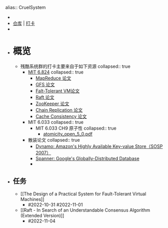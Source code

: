 alias:: CruelSystem

-
- [仓库](https://github.com/evilwarlock/CruelSystem) | [打卡](https://docs.google.com/spreadsheets/d/1OL8jl9bXPzqZ0s6WlGlZNR8Lam4_It12n0-5MZ8VZXQ/edit#gid=0)
-
- # 概览
	- 残酷系统群的打卡主要来自于如下资源
	  collapsed:: true
		- [MIT 6.824](https://pdos.csail.mit.edu/6.824/)
		  collapsed:: true
			- [MapReduce 论文](https://pdos.csail.mit.edu/6.824/papers/mapreduce.pdf)
			- [GFS 论文](https://pdos.csail.mit.edu/6.824/papers/gfs.pdf)
			- [Falt-Tolerant VM论文](https://pdos.csail.mit.edu/6.824/papers/vm-ft.pdf)
			- [Raft 论文](https://pdos.csail.mit.edu/6.824/papers/raft-extended.pdf)
			- [ZooKeeper 论文](https://pdos.csail.mit.edu/6.824/papers/zookeeper.pdf)
			- [Chain Replication 论文](https://pdos.csail.mit.edu/6.824/papers/cr-osdi04.pdf)
			- [Cache Consistency 论文](https://pdos.csail.mit.edu/6.824/papers/thekkath-frangipani.pdf)
		- MIT 6.033
		  collapsed:: true
			- MIT 6.033 CH9 原子性
			  collapsed:: true
				- [atomicity_open_5_0.pdf](https://ocw.mit.edu/resources/res-6-004-principles-of-computer-system-design-an-introduction-spring-2009/online-textbook/atomicity_open_5_0.pdf)
		- 散装论文
		  collapsed:: true
			- [Dynamo: Amazon's Highly Available Key-value Store（SOSP 2007）](https://arthurchiao.art/blog/amazon-dynamo-zh/)
			- [Spanner: Google's Globally-Distributed Database](https://mrcroxx.github.io/posts/paper-reading/spanner-osdi2012/)
			-
- ## 任务
	- [[The Design of a Practical System for Fault-Tolerant Virtual Machines]]
		- #2022-10-31 #2022-11-01
	- [[Raft - In Search of an Understandable Consensus Algorithm (Extended Version)]]
		- #2022-11-04